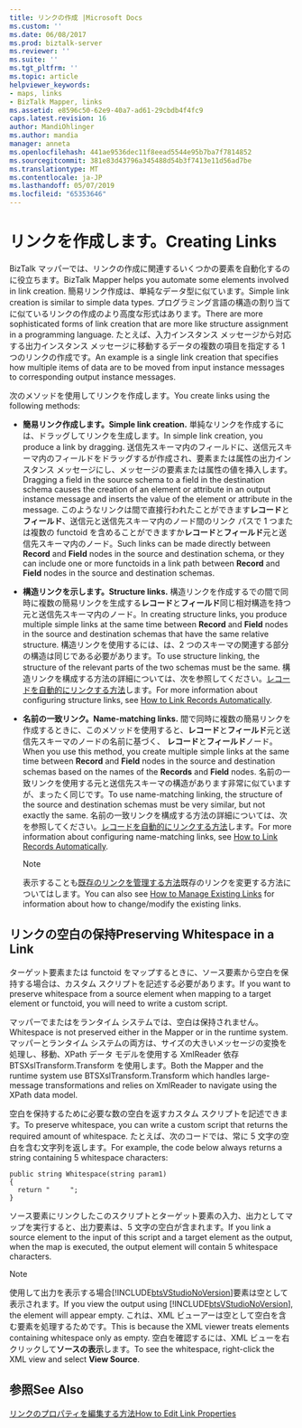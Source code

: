 ```yaml
---
title: リンクの作成 |Microsoft Docs
ms.custom: ''
ms.date: 06/08/2017
ms.prod: biztalk-server
ms.reviewer: ''
ms.suite: ''
ms.tgt_pltfrm: ''
ms.topic: article
helpviewer_keywords:
- maps, links
- BizTalk Mapper, links
ms.assetid: e8596c50-62e9-40a7-ad61-29cbdb4f4fc9
caps.latest.revision: 16
author: MandiOhlinger
ms.author: mandia
manager: anneta
ms.openlocfilehash: 441ae9536dec11f8eead5544e95b7ba7f7814852
ms.sourcegitcommit: 381e83d43796a345488d54b3f7413e11d56ad7be
ms.translationtype: MT
ms.contentlocale: ja-JP
ms.lasthandoff: 05/07/2019
ms.locfileid: "65353646"
---
```

# <a name="creating-links"></a><span data-ttu-id="4a491-102">リンクを作成します。</span><span class="sxs-lookup"><span data-stu-id="4a491-102">Creating Links</span></span>
<span data-ttu-id="4a491-103">BizTalk マッパーでは、リンクの作成に関連するいくつかの要素を自動化するのに役立ちます。</span><span class="sxs-lookup"><span data-stu-id="4a491-103">BizTalk Mapper helps you automate some elements involved in link creation.</span></span> <span data-ttu-id="4a491-104">簡易リンク作成は、単純なデータ型に似ています。</span><span class="sxs-lookup"><span data-stu-id="4a491-104">Simple link creation is similar to simple data types.</span></span> <span data-ttu-id="4a491-105">プログラミング言語の構造の割り当てに似ているリンクの作成のより高度な形式はあります。</span><span class="sxs-lookup"><span data-stu-id="4a491-105">There are more sophisticated forms of link creation that are more like structure assignment in a programming language.</span></span> <span data-ttu-id="4a491-106">たとえば、入力インスタンス メッセージから対応する出力インスタンス メッセージに移動するデータの複数の項目を指定する 1 つのリンクの作成です。</span><span class="sxs-lookup"><span data-stu-id="4a491-106">An example is a single link creation that specifies how multiple items of data are to be moved from input instance messages to corresponding output instance messages.</span></span>  
  
 <span data-ttu-id="4a491-107">次のメソッドを使用してリンクを作成します。</span><span class="sxs-lookup"><span data-stu-id="4a491-107">You create links using the following methods:</span></span>  
  
-   <span data-ttu-id="4a491-108">**簡易リンク作成します。**</span><span class="sxs-lookup"><span data-stu-id="4a491-108">**Simple link creation.**</span></span> <span data-ttu-id="4a491-109">単純なリンクを作成するには、ドラッグしてリンクを生成します。</span><span class="sxs-lookup"><span data-stu-id="4a491-109">In simple link creation, you produce a link by dragging.</span></span> <span data-ttu-id="4a491-110">送信先スキーマ内のフィールドに、送信元スキーマ内のフィールドをドラッグするが作成され、要素または属性の出力インスタンス メッセージにし、メッセージの要素または属性の値を挿入します。</span><span class="sxs-lookup"><span data-stu-id="4a491-110">Dragging a field in the source schema to a field in the destination schema causes the creation of an element or attribute in an output instance message and inserts the value of the element or attribute in the message.</span></span> <span data-ttu-id="4a491-111">このようなリンクは間で直接行われたことができます**レコード**と**フィールド**、送信元と送信先スキーマ内のノード間のリンク パスで 1 つまたは複数の functoid を含めることができますか**レコード**と**フィールド**元と送信先スキーマ内のノード。</span><span class="sxs-lookup"><span data-stu-id="4a491-111">Such links can be made directly between **Record** and **Field** nodes in the source and destination schema, or they can include one or more functoids in a link path between **Record** and **Field** nodes in the source and destination schemas.</span></span>  
  
-   <span data-ttu-id="4a491-112">**構造リンクを示します。**</span><span class="sxs-lookup"><span data-stu-id="4a491-112">**Structure links.**</span></span> <span data-ttu-id="4a491-113">構造リンクを作成するでの間で同時に複数の簡易リンクを生成する**レコード**と**フィールド**同じ相対構造を持つ元と送信先スキーマ内のノード。</span><span class="sxs-lookup"><span data-stu-id="4a491-113">In creating structure links, you produce multiple simple links at the same time between **Record** and **Field** nodes in the source and destination schemas that have the same relative structure.</span></span> <span data-ttu-id="4a491-114">構造リンクを使用するには、は、2 つのスキーマの関連する部分の構造は同じである必要があります。</span><span class="sxs-lookup"><span data-stu-id="4a491-114">To use structure linking, the structure of the relevant parts of the two schemas must be the same.</span></span> <span data-ttu-id="4a491-115">構造リンクを構成する方法の詳細については、次を参照してください。[レコードを自動的にリンクする方法](../core/how-to-link-records-automatically.md)します。</span><span class="sxs-lookup"><span data-stu-id="4a491-115">For more information about configuring structure links, see [How to Link Records Automatically](../core/how-to-link-records-automatically.md).</span></span>  
  
-   <span data-ttu-id="4a491-116">**名前の一致リンク。**</span><span class="sxs-lookup"><span data-stu-id="4a491-116">**Name-matching links.**</span></span> <span data-ttu-id="4a491-117">間で同時に複数の簡易リンクを作成するときに、このメソッドを使用すると、**レコード**と**フィールド**元と送信先スキーマのノードの名前に基づく、 **レコード**と**フィールド**ノード。</span><span class="sxs-lookup"><span data-stu-id="4a491-117">When you use this method, you create multiple simple links at the same time between **Record** and **Field** nodes in the source and destination schemas based on the names of the **Records** and **Field** nodes.</span></span> <span data-ttu-id="4a491-118">名前の一致リンクを使用する元と送信先スキーマの構造があります非常に似ていますが、まったく同じです。</span><span class="sxs-lookup"><span data-stu-id="4a491-118">To use name-matching linking, the structure of the source and destination schemas must be very similar, but not exactly the same.</span></span> <span data-ttu-id="4a491-119">名前の一致リンクを構成する方法の詳細については、次を参照してください。[レコードを自動的にリンクする方法](../core/how-to-link-records-automatically.md)します。</span><span class="sxs-lookup"><span data-stu-id="4a491-119">For more information about configuring name-matching links, see [How to Link Records Automatically](../core/how-to-link-records-automatically.md).</span></span>  
  
    > [!NOTE]
    >  <span data-ttu-id="4a491-120">表示することも[既存のリンクを管理する方法](../core/how-to-manage-existing-links.md)既存のリンクを変更する方法についてはします。</span><span class="sxs-lookup"><span data-stu-id="4a491-120">You can also see [How to Manage Existing Links](../core/how-to-manage-existing-links.md) for information about how to change/modify the existing links.</span></span>  
  
## <a name="preserving-whitespace-in-a-link"></a><span data-ttu-id="4a491-121">リンクの空白の保持</span><span class="sxs-lookup"><span data-stu-id="4a491-121">Preserving Whitespace in a Link</span></span>  
 <span data-ttu-id="4a491-122">ターゲット要素または functoid をマップするときに、ソース要素から空白を保持する場合は、カスタム スクリプトを記述する必要があります。</span><span class="sxs-lookup"><span data-stu-id="4a491-122">If you want to preserve whitespace from a source element when mapping to a target element or functoid, you will need to write a custom script.</span></span>  
  
 <span data-ttu-id="4a491-123">マッパーでまたはをランタイム システムでは、空白は保持されません。</span><span class="sxs-lookup"><span data-stu-id="4a491-123">Whitespace is not preserved either in the Mapper or in the runtime system.</span></span> <span data-ttu-id="4a491-124">マッパーとランタイム システムの両方は、サイズの大きいメッセージの変換を処理し、移動、XPath データ モデルを使用する XmlReader 依存 BTSXslTransform.Transform を使用します。</span><span class="sxs-lookup"><span data-stu-id="4a491-124">Both the Mapper and the runtime system use BTSXslTransform.Transform which handles large-message transformations and relies on XmlReader to navigate using the XPath data model.</span></span>  
  
 <span data-ttu-id="4a491-125">空白を保持するために必要な数の空白を返すカスタム スクリプトを記述できます。</span><span class="sxs-lookup"><span data-stu-id="4a491-125">To preserve whitespace, you can write a custom script that returns the required amount of whitespace.</span></span> <span data-ttu-id="4a491-126">たとえば、次のコードでは、常に 5 文字の空白を含む文字列を返します。</span><span class="sxs-lookup"><span data-stu-id="4a491-126">For example, the code below always returns a string containing 5 whitespace characters:</span></span>  
  
```  
public string Whitespace(string param1)  
{  
  return "     ";  
}  
```  
  
 <span data-ttu-id="4a491-127">ソース要素にリンクしたこのスクリプトとターゲット要素の入力、出力としてマップを実行すると、出力要素は、5 文字の空白が含まれます。</span><span class="sxs-lookup"><span data-stu-id="4a491-127">If you link a source element to the input of this script and a target element as the output, when the map is executed, the output element will contain 5 whitespace characters.</span></span>  
  
> [!NOTE]
>  <span data-ttu-id="4a491-128">使用して出力を表示する場合[!INCLUDE[btsVStudioNoVersion](../includes/btsvstudionoversion-md.md)]要素は空として表示されます。</span><span class="sxs-lookup"><span data-stu-id="4a491-128">If you view the output using [!INCLUDE[btsVStudioNoVersion](../includes/btsvstudionoversion-md.md)], the element will appear empty.</span></span> <span data-ttu-id="4a491-129">これは、XML ビューアーは空として空白を含む要素を処理するためです。</span><span class="sxs-lookup"><span data-stu-id="4a491-129">This is because the XML viewer treats elements containing whitespace only as empty.</span></span> <span data-ttu-id="4a491-130">空白を確認するには、XML ビューを右クリックして**ソースの表示**します。</span><span class="sxs-lookup"><span data-stu-id="4a491-130">To see the whitespace, right-click the XML view and select **View Source**.</span></span>  
  
## <a name="see-also"></a><span data-ttu-id="4a491-131">参照</span><span class="sxs-lookup"><span data-stu-id="4a491-131">See Also</span></span>  
 [<span data-ttu-id="4a491-132">リンクのプロパティを編集する方法</span><span class="sxs-lookup"><span data-stu-id="4a491-132">How to Edit Link Properties</span></span>](../core/how-to-edit-link-properties.md)